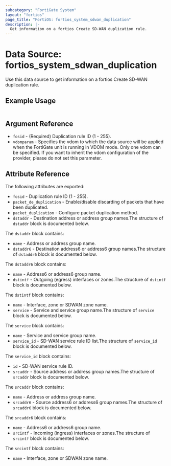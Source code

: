```yaml
---
subcategory: "FortiGate System"
layout: "fortios"
page_title: "FortiOS: fortios_system_sdwan_duplication"
description: |-
  Get information on a fortios Create SD-WAN duplication rule.
---
```


# Data Source: fortios_system_sdwan_duplication
Use this data source to get information on a fortios Create SD-WAN duplication rule.

## Example Usage

```hcl

```

## Argument Reference

* `fosid` - (Required) Duplication rule ID (1 - 255).
* `vdomparam` - Specifies the vdom to which the data source will be applied when the FortiGate unit is running in VDOM mode. Only one vdom can be specified. If you want to inherit the vdom configuration of the provider, please do not set this parameter.

## Attribute Reference

The following attributes are exported:

* `fosid` - Duplication rule ID (1 - 255).
* `packet_de_duplication` - Enable/disable discarding of packets that have been duplicated.
* `packet_duplication` - Configure packet duplication method.
* `dstaddr` - Destination address or address group names.The structure of `dstaddr` block is documented below.

The `dstaddr` block contains:

* `name` - Address or address group name.
* `dstaddr6` - Destination address6 or address6 group names.The structure of `dstaddr6` block is documented below.

The `dstaddr6` block contains:

* `name` - Address6 or address6 group name.
* `dstintf` - Outgoing (egress) interfaces or zones.The structure of `dstintf` block is documented below.

The `dstintf` block contains:

* `name` - Interface, zone or SDWAN zone name.
* `service` - Service and service group name.The structure of `service` block is documented below.

The `service` block contains:

* `name` - Service and service group name.
* `service_id` - SD-WAN service rule ID list.The structure of `service_id` block is documented below.

The `service_id` block contains:

* `id` - SD-WAN service rule ID.
* `srcaddr` - Source address or address group names.The structure of `srcaddr` block is documented below.

The `srcaddr` block contains:

* `name` - Address or address group name.
* `srcaddr6` - Source address6 or address6 group names.The structure of `srcaddr6` block is documented below.

The `srcaddr6` block contains:

* `name` - Address6 or address6 group name.
* `srcintf` - Incoming (ingress) interfaces or zones.The structure of `srcintf` block is documented below.

The `srcintf` block contains:

* `name` - Interface, zone or SDWAN zone name.
